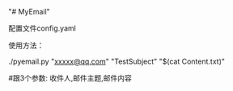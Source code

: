"# MyEmail" 

配置文件config.yaml

使用方法：

./pyemail.py "xxxxx@qq.com" "TestSubject"  "$(cat Content.txt)"

#跟3个参数: 收件人,邮件主题,邮件内容